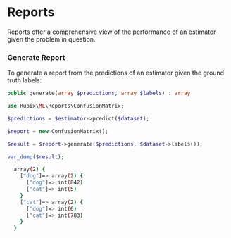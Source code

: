 # Reports
Reports offer a comprehensive view of the performance of an estimator given the problem in question.

### Generate Report
To generate a report from the predictions of an estimator given the ground truth labels:
```php
public generate(array $predictions, array $labels) : array
```

```php
use Rubix\ML\Reports\ConfusionMatrix;

$predictions = $estimator->predict($dataset);

$report = new ConfusionMatrix();

$result = $report->generate($predictions, $dataset->labels());

var_dump($result);
```

```sh
  array(2) {
    ["dog"]=> array(2) {
      ["dog"]=> int(842)
      ["cat"]=> int(5)
    }
    ["cat"]=> array(2) {
      ["dog"]=> int(6)
      ["cat"]=> int(783)
    }
  }
```
